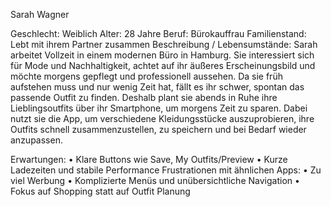 Sarah Wagner

Geschlecht: Weiblich 
Alter: 28 Jahre 
Beruf: Bürokauffrau 
Familienstand: Lebt mit ihrem Partner zusammen 
Beschreibung / Lebensumstände: 
Sarah arbeitet Vollzeit in einem modernen Büro in Hamburg. Sie interessiert sich für Mode und Nachhaltigkeit, achtet auf ihr äußeres Erscheinungsbild und möchte morgens gepflegt und professionell aussehen. Da sie früh aufstehen muss und nur wenig Zeit hat, fällt es ihr schwer, spontan das passende Outfit zu finden. Deshalb plant sie abends in Ruhe ihre Lieblingsoutfits über ihr Smartphone, um morgens Zeit zu sparen. Dabei nutzt sie die App, um verschiedene Kleidungsstücke auszuprobieren, ihre Outfits schnell zusammenzustellen, zu speichern und bei Bedarf wieder anzupassen.


Erwartungen: 
•	Klare Buttons wie Save, My Outfits/Preview 
•	Kurze Ladezeiten und stabile Performance
Frustrationen mit ähnlichen Apps:
•	Zu viel Werbung
•	Komplizierte Menüs und unübersichtliche Navigation
•	Fokus auf Shopping statt auf Outfit Planung
